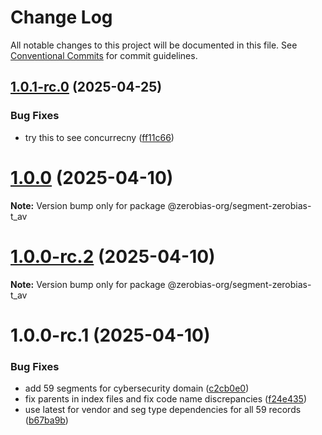 # Change Log

All notable changes to this project will be documented in this file.
See [Conventional Commits](https://conventionalcommits.org) for commit guidelines.

## [1.0.1-rc.0](https://github.com/zerobias-org/segment/compare/@zerobias-org/segment-zerobias-t_av@1.0.0...@zerobias-org/segment-zerobias-t_av@1.0.1-rc.0) (2025-04-25)


### Bug Fixes

* try this to see concurrecny ([ff11c66](https://github.com/zerobias-org/segment/commit/ff11c66d67cb9f185098fd640d4139178d29ae22))





# [1.0.0](https://github.com/zerobias-org/segment/compare/@zerobias-org/segment-zerobias-t_av@1.0.0-rc.2...@zerobias-org/segment-zerobias-t_av@1.0.0) (2025-04-10)

**Note:** Version bump only for package @zerobias-org/segment-zerobias-t_av





# [1.0.0-rc.2](https://github.com/zerobias-org/segment/compare/@zerobias-org/segment-zerobias-t_av@1.0.0-rc.1...@zerobias-org/segment-zerobias-t_av@1.0.0-rc.2) (2025-04-10)

**Note:** Version bump only for package @zerobias-org/segment-zerobias-t_av





# 1.0.0-rc.1 (2025-04-10)


### Bug Fixes

* add 59 segments for cybersecurity domain ([c2cb0e0](https://github.com/zerobias-org/segment/commit/c2cb0e0c1f1eabb51d7f5a6ae6db98c1516fcdbe))
* fix parents in index files and fix code name discrepancies ([f24e435](https://github.com/zerobias-org/segment/commit/f24e4352453caaa05074cc6bb66ee8ed21a4f11d))
* use latest for vendor and seg type dependencies for all 59 records ([b67ba9b](https://github.com/zerobias-org/segment/commit/b67ba9bed7a90fad3b084161ebc603b5b35214b8))
